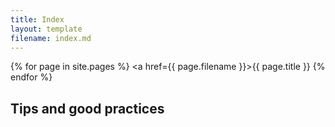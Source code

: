 ```yaml
---
title: Index
layout: template
filename: index.md 
--- 
```

{% for page in site.pages %}
    <a href={{ page.filename }}>{{ page.title }}</a>
{% endfor %}

## Tips and good practices
